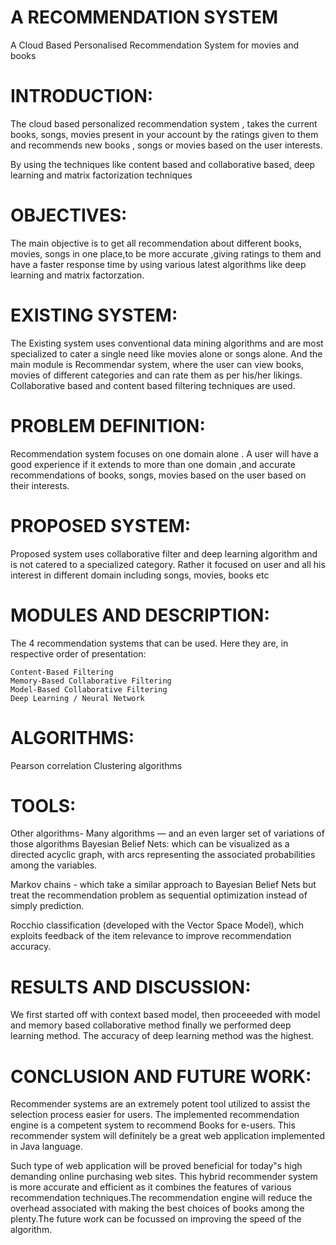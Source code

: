 # A RECOMMENDATION SYSTEM
A Cloud Based Personalised Recommendation System for movies and books

# INTRODUCTION:

The cloud based personalized recommendation system , takes the current books, songs, movies present in your account by the ratings given to them and recommends new books , songs or movies based on the user interests.

By using the techniques like content based and collaborative based, deep learning and matrix factorization techniques

# OBJECTIVES:

The main objective is to get all recommendation about different books, movies, songs in one place,to be more accurate  ,giving ratings to them and have a faster response time by using various latest algorithms like deep learning and matrix factorzation. 

# EXISTING SYSTEM:

The Existing system uses conventional data mining algorithms and are most specialized to cater a single need like movies alone or songs alone. And the main module is Recommendar system, where the user can view books, movies of different categories and can rate them as per his/her likings. Collaborative based and content based filtering techniques are used.

# PROBLEM DEFINITION:

Recommendation system focuses on one domain alone . A user will have a good experience if it extends to more than one domain ,and  accurate recommendations   of books, songs, movies based on the user based on their interests.

# PROPOSED SYSTEM:

Proposed system uses collaborative filter and deep learning algorithm and is not catered to a specialized category. Rather it focused on user and all his interest in different domain including songs, movies, books etc

# MODULES AND DESCRIPTION:

 The 4 recommendation systems that can be used. Here they are, in respective order of presentation:

    Content-Based Filtering
    Memory-Based Collaborative Filtering
    Model-Based Collaborative Filtering
    Deep Learning / Neural Network
   
# ALGORITHMS:

   Pearson correlation
   Clustering algorithms
   
 # TOOLS:
   
Other algorithms- Many algorithms — and an even larger set of variations of those algorithms
Bayesian Belief Nets:
which can be visualized as a directed acyclic graph, with arcs representing the associated probabilities among the variables.

Markov chains -  which take a similar approach to Bayesian Belief Nets but treat the recommendation problem as sequential optimization instead of simply prediction.

Rocchio classification (developed with the Vector Space Model), which exploits feedback of the item relevance to improve recommendation accuracy.   
        
# RESULTS AND DISCUSSION: 

We first started off with context based model, then proceeeded with model and memory based collaborative method finally we performed deep learning method. The accuracy of deep learning method was the highest.

# CONCLUSION AND FUTURE WORK:

Recommender systems are an extremely potent tool utilized to assist the selection process easier for users. The implemented  recommendation engine is a competent system to recommend Books for e-users. This recommender system will definitely be a great web application implemented in Java language. 

Such type of web application will be proved beneficial for today‟s high demanding online purchasing web sites. This hybrid recommender system is more accurate and efficient as it combines the features of various recommendation techniques.The recommendation engine will reduce the overhead associated with making the best choices of books among the plenty.The future work can be focussed on improving the speed of the algorithm.

    
    












